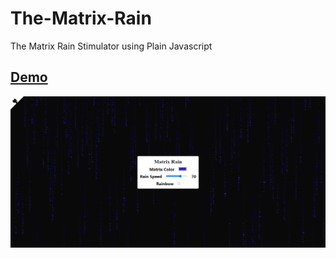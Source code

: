 # The-Matrix-Rain
The Matrix Rain Stimulator using Plain Javascript
## [Demo](https://mohak-coding-heaven.github.io/The-Matrix-Rain/)
![](./Demo.png)

